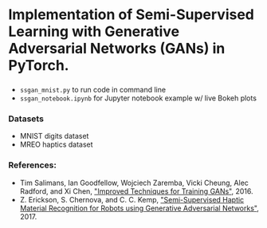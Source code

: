 # Implementation of Semi-Supervised Learning with Generative Adversarial Networks (GANs) in PyTorch.

### 
* `ssgan_mnist.py` to run code in command line
* `ssgan_notebook.ipynb` for Jupyter notebook example w/ live Bokeh plots

### Datasets
* MNIST digits dataset
* MREO haptics dataset

### References:
* Tim Salimans, Ian Goodfellow, Wojciech Zaremba, Vicki Cheung, Alec Radford, and Xi Chen, ["Improved Techniques for Training GANs"](https://arxiv.org/abs/1606.03498), 2016.
* Z. Erickson, S. Chernova, and C. C. Kemp, ["Semi-Supervised Haptic Material Recognition for Robots using Generative Adversarial Networks"](https://arxiv.org/abs/1707.02796), 2017.